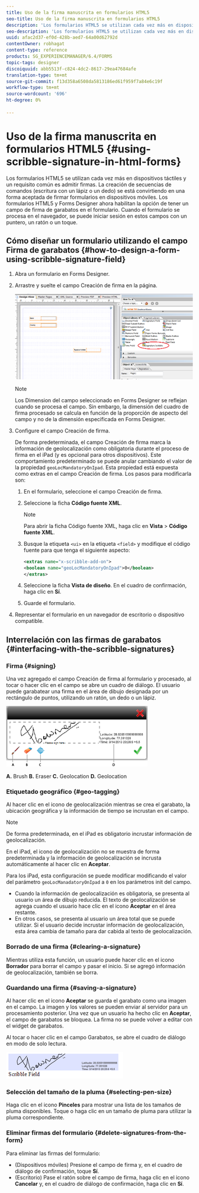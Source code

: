 ```yaml
---
title: Uso de la firma manuscrita en formularios HTML5
seo-title: Uso de la firma manuscrita en formularios HTML5
description: 'Los formularios HTML5 se utilizan cada vez más en dispositivos táctiles y un requisito común es admitir firmas. La firma de documentos en dispositivos móviles se está convirtiendo en una forma aceptada de firmar formularios en dispositivos móviles. '
seo-description: 'Los formularios HTML5 se utilizan cada vez más en dispositivos táctiles y un requisito común es admitir firmas. La firma de documentos en dispositivos móviles se está convirtiendo en una forma aceptada de firmar formularios en dispositivos móviles. '
uuid: afac2d37-ef0d-428b-aed7-64a00d62792d
contentOwner: robhagat
content-type: reference
products: SG_EXPERIENCEMANAGER/6.4/FORMS
topic-tags: designer
discoiquuid: abb5513f-c824-4dc2-8617-29ea47684afe
translation-type: tm+mt
source-git-commit: f13d358a6508da5813186ed61f959f7a84e6c19f
workflow-type: tm+mt
source-wordcount: '696'
ht-degree: 0%

---
```



# Uso de la firma manuscrita en formularios HTML5 {#using-scribble-signature-in-html-forms}

Los formularios HTML5 se utilizan cada vez más en dispositivos táctiles y un requisito común es admitir firmas. La creación de secuencias de comandos (escritura con un lápiz o un dedo) se está convirtiendo en una forma aceptada de firmar formularios en dispositivos móviles. Los formularios HTML5 y Forms Designer ahora habilitan la opción de tener un campo de firma de garabatos en el formulario. Cuando el formulario se procesa en el navegador, se puede iniciar sesión en estos campos con un puntero, un ratón o un toque.

## Cómo diseñar un formulario utilizando el campo Firma de garabatos {#how-to-design-a-form-using-scribble-signature-field}

1. Abra un formulario en Forms Designer.
1. Arrastre y suelte el campo Creación de firma en la página.

   ![designer_scribble](assets/designer_scribble.png)

   >[!NOTE]
   >
   >Los Dimension del campo seleccionado en Forms Designer se reflejan cuando se procesa el campo. Sin embargo, la dimensión del cuadro de firma procesado se calcula en función de la proporción de aspecto del campo y no de la dimensión especificada en Forms Designer.

1. Configure el campo Creación de firma.

   De forma predeterminada, el campo Creación de firma marca la información de geolocalización como obligatoria durante el proceso de firma en el iPad (y es opcional para otros dispositivos). Este comportamiento predeterminado se puede anular cambiando el valor de la propiedad `geoLocMandatoryOnIpad`. Esta propiedad está expuesta como extras en el campo Creación de firma. Los pasos para modificarla son:

   1. En el formulario, seleccione el campo Creación de firma.
   1. Seleccione la ficha **Código fuente XML**.

      >[!NOTE]
      >
      >Para abrir la ficha Código fuente XML, haga clic en **Vista** > **Código fuente XML**.

   1. Busque la etiqueta `<ui>` en la etiqueta `<field>` y modifique el código fuente para que tenga el siguiente aspecto:

      ```xml
      <extras name="x-scribble-add-on">
      <boolean name="geoLocMandatoryOnIpad">0</boolean>
      </extras>
      ```

   1. Seleccione la ficha **Vista de diseño**. En el cuadro de confirmación, haga clic en **Sí**.
   1. Guarde el formulario.

1. Representar el formulario en un navegador de escritorio o dispositivo compatible.

## Interrelación con las firmas de garabatos {#interfacing-with-the-scribble-signatures}

### Firma {#signing}

Una vez agregado el campo Creación de firma al formulario y procesado, al tocar o hacer clic en el campo se abre un cuadro de diálogo. El usuario puede garabatear una firma en el área de dibujo designada por un rectángulo de puntos, utilizando un ratón, un dedo o un lápiz.

![geolocalización](assets/geolocation.png)

**A.** Brush  **B.** Eraser  **C.** Geolocation  **D.** Geolocation

### Etiquetado geográfico {#geo-tagging}

Al hacer clic en el icono de geolocalización mientras se crea el garabato, la ubicación geográfica y la información de tiempo se incrustan en el campo.

>[!NOTE]
De forma predeterminada, en el iPad es obligatorio incrustar información de geolocalización.

En el iPad, el icono de geolocalización no se muestra de forma predeterminada y la información de geolocalización se incrusta automáticamente al hacer clic en **Aceptar**.

Para los iPad, esta configuración se puede modificar modificando el valor del parámetro `geoLocManadatoryOnIpad` a `0` en los parámetros init del campo.

* Cuando la información de geolocalización es obligatoria, se presenta al usuario un área de dibujo reducida. El texto de geolocalización se agrega cuando el usuario hace clic en el icono **Aceptar** en el área restante.
* En otros casos, se presenta al usuario un área total que se puede utilizar. Si el usuario decide incrustar información de geolocalización, esta área cambia de tamaño para dar cabida al texto de geolocalización.

### Borrado de una firma {#clearing-a-signature}

Mientras utiliza esta función, un usuario puede hacer clic en el icono **Borrador** para borrar el campo y pasar el inicio. Si se agregó información de geolocalización, también se borra.

### Guardando una firma {#saving-a-signature}

Al hacer clic en el icono **Aceptar** se guarda el garabato como una imagen en el campo. La imagen y los valores se pueden enviar al servidor para un procesamiento posterior. Una vez que un usuario ha hecho clic en **Aceptar**, el campo de garabatos se bloquea. La firma no se puede volver a editar con el widget de garabatos.

Al tocar o hacer clic en el campo Garabatos, se abre el cuadro de diálogo en modo de solo lectura.

![3](assets/3.png)

### Selección del tamaño de la pluma {#selecting-pen-size}

Haga clic en el icono **Pinceles** para mostrar una lista de los tamaños de pluma disponibles. Toque o haga clic en un tamaño de pluma para utilizar la pluma correspondiente.

### Eliminar firmas del formulario {#delete-signatures-from-the-form}

Para eliminar las firmas del formulario:

* (Dispositivos móviles) Presione el campo de firma y, en el cuadro de diálogo de confirmación, toque **Sí**.
* (Escritorio) Pase el ratón sobre el campo de firma, haga clic en el icono **Cancelar** y, en el cuadro de diálogo de confirmación, haga clic en **Sí**.
